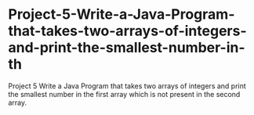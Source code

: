 # Project-5-Write-a-Java-Program-that-takes-two-arrays-of-integers-and-print-the-smallest-number-in-th
Project 5 Write a Java Program that takes two arrays of integers and print the smallest number in the first array which is not present in the second array.
